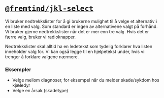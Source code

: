 # [`@fremtind/jkl-select`](https://fremtind.github.io/jokul/components/dropdown/)

Vi bruker nedtrekkslister for å gi brukerne mulighet til å velge et alternativ i en liste med valg. Som standard er ingen av alternativene valgt på forhånd. Vi bruker gjerne nedtrekkslister når det er mer enn tre valg. Hvis det er færre valg, bruker vi radioknapper.

Nedtrekkslister skal alltid ha en ledetekst som tydelig forklarer hva listen inneholder valg for. Vi kan også legge til en hjelpetekst under, hvis vi trenger å forklare valgene nærmere.

### Eksempler

-   Velge mellom diagnoser, for eksempel når du melder skade/sykdom hos kjæledyr
-   Velge en årsak (skadetype)
